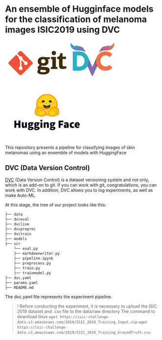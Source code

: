 # An ensemble of Hugginface models for the classification of melanoma images ISIC2019 using DVC

![!\[dvc\]()](source/dvc_git.png) 
![alt text](source/image.png)

This repository presents a pipeline for classifying images of skin melanomas using an ensemble of models with HuggingFace

## DVC (Data Version Control) 
[DVC](https://dvc.org/) (Data Version Control) is a dataset versioning system and not only, which is an add-on to git. If you can work with git, congratulations, you can work with DVC. In addition, DVC allows you to log experiments, as well as make Auto-ML.

At this stage, the tree of our project looks like this:
```
├── data
├── dvceval
├── dvclive
├── dvcpreproc
├── dvctrain
├── models
├── scr
    └── eval.py
    ├── markdownwriter.py
    ├── pipeline.ipynb
    ├── preprocess.py
    ├── train.py
    ├── trainmodel.py
├── dvc.yaml
├── params.yaml
├── README.md
```
The dvc.yaml file represents the experiment pipeline.

>!
Before conducting the experiment, it is necessary to upload the ISIC 2019 dataset and .csv file to the data/raw directory
The command to download linux ```wget https://isic-challenge-data.s3.amazonaws.com/2019/ISIC_2019_Training_Input.zip``` ```wget https://isic-challenge-data.s3.amazonaws.com/2019/ISIC_2019_Training_GroundTruth.csv```


